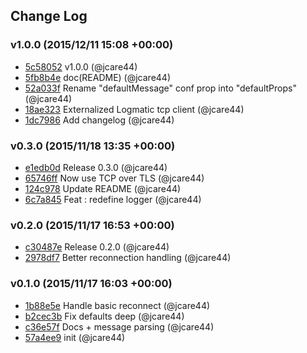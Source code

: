 ## Change Log

### v1.0.0 (2015/12/11 15:08 +00:00)
- [5c58052](https://github.com/jcare44/node-logmatic/commit/5c58052a2e4fe4b02d8bb6d27b964e149998f84e) v1.0.0 (@jcare44)
- [5fb8b4e](https://github.com/jcare44/node-logmatic/commit/5fb8b4e85aa7e7432ecd6d9fd208ad84322d2f4a) doc(README) (@jcare44)
- [52a033f](https://github.com/jcare44/node-logmatic/commit/52a033f9f4c271e6dd925e0d97c1e386aad0e0e6) Rename "defaultMessage" conf prop into "defaultProps" (@jcare44)
- [18ae323](https://github.com/jcare44/node-logmatic/commit/18ae323a85d24e5a2bb81211b17d54ccdb320485) Externalized Logmatic tcp client (@jcare44)
- [1dc7986](https://github.com/jcare44/node-logmatic/commit/1dc798603adc0c0dc08133814f076d3919e7bfb5) Add changelog (@jcare44)

### v0.3.0 (2015/11/18 13:35 +00:00)
- [e1edb0d](https://github.com/jcare44/node-logmatic/commit/e1edb0db6328ecdd4405d0ac753713ab642524af) Release 0.3.0 (@jcare44)
- [65746ff](https://github.com/jcare44/node-logmatic/commit/65746ff2d3e7efd8dc514fb76f5542ab25c090c1) Now use TCP over TLS (@jcare44)
- [124c978](https://github.com/jcare44/node-logmatic/commit/124c97827b4404340979467262d1e8db3209c213) Update README (@jcare44)
- [6c7a845](https://github.com/jcare44/node-logmatic/commit/6c7a845c7d439bdb84e6fa1eaf9df56b53ba1574) Feat : redefine logger (@jcare44)

### v0.2.0 (2015/11/17 16:53 +00:00)
- [c30487e](https://github.com/jcare44/node-logmatic/commit/c30487e7de8493c618aa05d7fabc9d86c121ab76) Release 0.2.0 (@jcare44)
- [2978df7](https://github.com/jcare44/node-logmatic/commit/2978df79abcaa63a51a6b7048888d20ae88d8e7c) Better reconnection handling (@jcare44)

### v0.1.0 (2015/11/17 16:03 +00:00)
- [1b88e5e](https://github.com/jcare44/node-logmatic/commit/1b88e5eeefdd73d1b19f58e36910621b29ef0444) Handle basic reconnect (@jcare44)
- [b2cec3b](https://github.com/jcare44/node-logmatic/commit/b2cec3bb87e073f47b1352dce571ce7e61d777ba) Fix defaults deep (@jcare44)
- [c36e57f](https://github.com/jcare44/node-logmatic/commit/c36e57f70e86d9d5f9b240f4b0f18bc046dd7592) Docs + message parsing (@jcare44)
- [57a4ee9](https://github.com/jcare44/node-logmatic/commit/57a4ee9f39e277c35fbe6f591e1bb93c64b6fd60) init (@jcare44)
